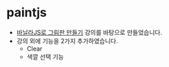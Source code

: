 # paintjs

+ [바닐라JS로 그림판 만들기](https://nomadcoders.co/javascript-for-beginners-2) 강의를 바탕으로 만들었습니다.
+ 강의 외에 기능을 2가지 추가하였습니다.
  + Clear
  + 색깔 선택 기능
